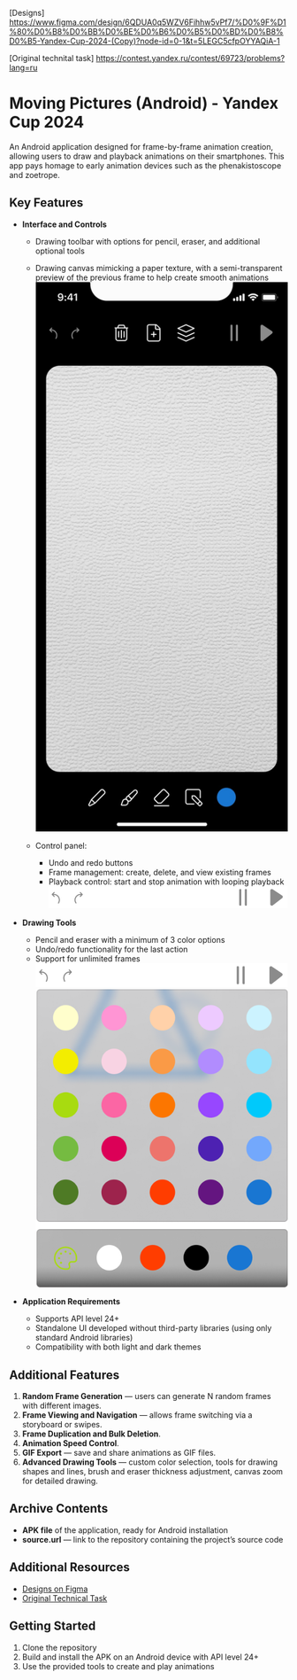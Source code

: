 [Designs]
https://www.figma.com/design/6QDUA0q5WZV6Fihhw5vPf7/%D0%9F%D1%80%D0%B8%D0%BB%D0%BE%D0%B6%D0%B5%D0%BD%D0%B8%D0%B5-Yandex-Cup-2024-(Copy)?node-id=0-1&t=5LEGC5cfpOYYAQiA-1

[Original technital task]
https://contest.yandex.ru/contest/69723/problems?lang=ru


# Moving Pictures (Android) - Yandex Cup 2024

An Android application designed for frame-by-frame animation creation, allowing users to draw and playback animations on their smartphones. This app pays homage to early animation devices such as the phenakistoscope and zoetrope.

## Key Features

- **Interface and Controls**
  - Drawing toolbar with options for pencil, eraser, and additional optional tools
  - Drawing canvas mimicking a paper texture, with a semi-transparent preview of the previous frame to help create smooth animations
  ![Canvas](images/canvas.jpg "Example of Canvas")

  - Control panel:
    - Undo and redo buttons
    - Frame management: create, delete, and view existing frames
    - Playback control: start and stop animation with looping playback
    ![top tool bar](images/header.png "Header")

- **Drawing Tools**
  - Pencil and eraser with a minimum of 3 color options
  - Undo/redo functionality for the last action
  - Support for unlimited frames
    ![bottom tool bar](images/header.png "Footer")
    ![palitra](images/palitra.png "Palitra")


- **Application Requirements**
  - Supports API level 24+
  - Standalone UI developed without third-party libraries (using only standard Android libraries)
  - Compatibility with both light and dark themes

## Additional Features

1. **Random Frame Generation** — users can generate N random frames with different images.
2. **Frame Viewing and Navigation** — allows frame switching via a storyboard or swipes.
3. **Frame Duplication and Bulk Deletion**.
4. **Animation Speed Control**.
5. **GIF Export** — save and share animations as GIF files.
6. **Advanced Drawing Tools** — custom color selection, tools for drawing shapes and lines, brush and eraser thickness adjustment, canvas zoom for detailed drawing.

## Archive Contents

- **APK file** of the application, ready for Android installation
- **source.url** — link to the repository containing the project’s source code

## Additional Resources

- [Designs on Figma](https://www.figma.com/design/6QDUA0q5WZV6Fihhw5vPf7/%D0%9F%D1%80%D0%B8%D0%BB%D0%BE%D0%B6%D0%B5%D0%BD%D0%B8%D0%B5-Yandex-Cup-2024-(Copy)?node-id=0-1&t=5LEGC5cfpOYYAQiA-1)
- [Original Technical Task](https://contest.yandex.ru/contest/69723/problems?lang=ru)


## Getting Started

1. Clone the repository
2. Build and install the APK on an Android device with API level 24+
3. Use the provided tools to create and play animations
